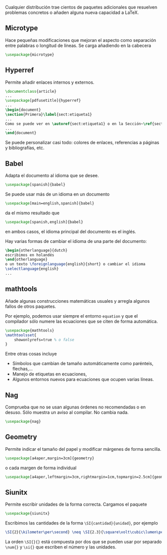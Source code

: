 Cualquier distribución trae cientos de paquetes adicionales que resuelven problemas concretos o añaden alguna nueva capacidad a LaTeX.

## Microtype

Hace pequeñas modificaciones que mejoran el aspecto como separación entre palabras o longitud de líneas. Se carga añadiendo en la cabecera

```latex
\usepackage{microtype}
```

## Hyperref

Permite añadir enlaces internos y externos.

```latex
\documentclass{article}
...
\usepackage[pdfusetitle]{hyperref}
...
\begin{document}
\section{Primera}\label{sect:etiqueta1}
...
Como se puede ver en \autoref{sect:etiqueta1} o en la Sección~\ref{sect:etiqueta1}
...
\end{document}
```

Se puede personalizar casi todo: colores de enlaces, referencias a páginas y bibliografías, etc.

## Babel

Adapta el documento al idioma que se desee.

```latex
\usepackage[spanish]{babel}
```

Se puede usar más de un idioma en un documento

```latex
\usepackage[main=english,spanish]{babel}
```

da el mismo resultado que

```latex
\usepackage[spanish,english]{babel}
```

en ambos casos, el idioma principal del documento es el inglés.

Hay varias formas de cambiar el idioma de una parte del documento:

```latex
\begin{otherlanguage}{dutch}
escribimos en holandés
\end{otherlanguage}
o un texto \foreignlanguage{english}{short} o cambiar el idioma
\selectlanguage{english}
...
```

## mathtools

Añade algunas construcciones matemáticas usuales y arregla algunos fallos de otros paquetes.

Por ejemplo, podemos usar siempre el entorno `equation` y que el compilador sólo numere las ecuaciones que se citen de forma automática.

```latex
\usepackage{mathtools}
\mathtoolsset{
    showonlyrefs=true % o false
}
```

Entre otras cosas incluye

- Símbolos que cambian de tamaño automáticamente como parénteis, flechas,...
- Manejo de etiquetas en ecuaciones,
- Algunos entornos nuevos para ecuaciones que ocupen varias líneas.


## Nag

Comprueba que no se usan algunas órdenes no recomendadas o en desuso. Sólo muestra un aviso al compilar. No cambia nada.

```latex
\usepackage{nag}
```

## Geometry

Permite indicar el tamaño del papel y modificar márgenes de forma sencilla.

```latex
\usepackage[a4aper,margin=3cm]{geometry}
```

o cada margen de forma individual

```latex
\usepackage[a4aper,leftmargin=3cm,rightmargin=1cm,topmargin=2.5cm]{geometry}
```

## Siunitx

Permite escribir unidades de la forma correcta. Cargamos el paquete

```latex
\usepackage{siunitx}
```

Escribimos las cantidades de la forma `\SI{cantidad}{unidad}`, por ejemplo

```latex
\SI{2}{\kilometer\per\second} \neq \SI{2.3}{\square\volt\cubic\lumen\per\farad}
```

La orden `\SI{}{}` está compuesta por dos que se pueden usar por separado `\num{}` y `\si{}` que escriben el número y las unidades.
